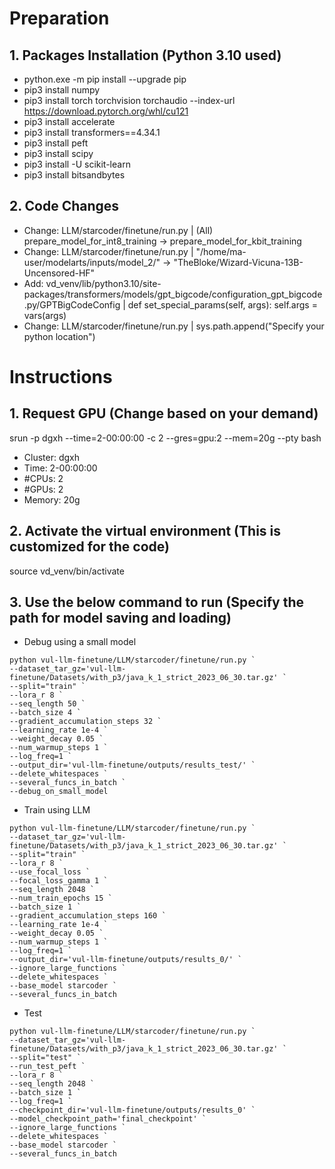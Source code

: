 # Preparation
## **1. Packages Installation (Python 3.10 used)**
 - python.exe -m pip install --upgrade pip
 - pip3 install numpy
 - pip3 install torch torchvision torchaudio --index-url https://download.pytorch.org/whl/cu121
 - pip3 install accelerate
 - pip3 install transformers==4.34.1
 - pip3 install peft
 - pip3 install scipy
 - pip3 install -U scikit-learn
 - pip3 install bitsandbytes

## **2. Code Changes**
 - Change: LLM/starcoder/finetune/run.py | (All) prepare_model_for_int8_training -> prepare_model_for_kbit_training
 - Change: LLM/starcoder/finetune/run.py | "/home/ma-user/modelarts/inputs/model_2/" -> "TheBloke/Wizard-Vicuna-13B-Uncensored-HF"
 - Add: vd_venv/lib/python3.10/site-packages/transformers/models/gpt_bigcode/configuration_gpt_bigcode.py/GPTBigCodeConfig | def set_special_params(self, args): self.args = vars(args)
 - Change: LLM/starcoder/finetune/run.py | sys.path.append("Specify your python location")

# Instructions
## **1. Request GPU (Change based on your demand)**
srun -p dgxh --time=2-00:00:00 -c 2 --gres=gpu:2 --mem=20g --pty bash
 - Cluster: dgxh
 - Time: 2-00:00:00
 - #CPUs: 2
 - #GPUs: 2
 - Memory: 20g

## **2. Activate the virtual environment (This is customized for the code)**
source vd_venv/bin/activate

## **3. Use the below command to run (Specify the path for model saving and loading)**
 - Debug using a small model
```
python vul-llm-finetune/LLM/starcoder/finetune/run.py `
--dataset_tar_gz='vul-llm-finetune/Datasets/with_p3/java_k_1_strict_2023_06_30.tar.gz' `
--split="train" `
--lora_r 8 `
--seq_length 50 `
--batch_size 4 `
--gradient_accumulation_steps 32 `
--learning_rate 1e-4 `
--weight_decay 0.05 `
--num_warmup_steps 1 `
--log_freq=1 `
--output_dir='vul-llm-finetune/outputs/results_test/' `
--delete_whitespaces `
--several_funcs_in_batch `
--debug_on_small_model
```

 - Train using LLM   
```
python vul-llm-finetune/LLM/starcoder/finetune/run.py `
--dataset_tar_gz='vul-llm-finetune/Datasets/with_p3/java_k_1_strict_2023_06_30.tar.gz' `
--split="train" `
--lora_r 8 `
--use_focal_loss `
--focal_loss_gamma 1 `
--seq_length 2048 `
--num_train_epochs 15 `
--batch_size 1 `
--gradient_accumulation_steps 160 `
--learning_rate 1e-4 `
--weight_decay 0.05 `
--num_warmup_steps 1 `
--log_freq=1 `
--output_dir='vul-llm-finetune/outputs/results_0/' `
--ignore_large_functions `
--delete_whitespaces `
--base_model starcoder `
--several_funcs_in_batch
```

 - Test
```
python vul-llm-finetune/LLM/starcoder/finetune/run.py `
--dataset_tar_gz='vul-llm-finetune/Datasets/with_p3/java_k_1_strict_2023_06_30.tar.gz' `
--split="test" `
--run_test_peft `
--lora_r 8 `
--seq_length 2048 `
--batch_size 1 `
--log_freq=1 `
--checkpoint_dir='vul-llm-finetune/outputs/results_0' `
--model_checkpoint_path='final_checkpoint' `
--ignore_large_functions `
--delete_whitespaces `
--base_model starcoder `
--several_funcs_in_batch
```
